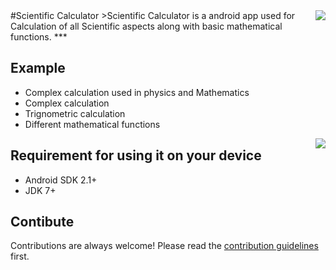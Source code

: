 <img src="logo.png" align="right" />
#Scientific Calculator
>Scientific Calculator is a android app used for Calculation of all Scientific aspects along with basic mathematical functions.
***

## Example 
- Complex calculation used in physics and Mathematics
- Complex calculation
- Trignometric calculation
- Different mathematical functions
<img src="as.png" align="right" />

## Requirement for using it on your device ###
* Android SDK 2.1+
* JDK 7+

## Contibute
Contributions are always welcome!
Please read the [contribution guidelines](contributing.md) first.


